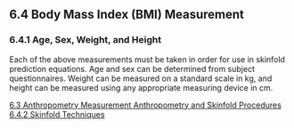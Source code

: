 ## 6.4 Body Mass Index (BMI) Measurement

### 6.4.1 Age, Sex, Weight, and Height

Each of the above measurements must be taken in order for use in skinfold prediction equations.  Age and sex can be determined from subject questionnaires.  Weight can be measured on a standard scale in kg, and height can be measured using any appropriate measuring device in cm.


<div class="center">
<div class="btn-group">
  <a href=":pages_path:/manuals/anthro-skinfold/6-03-anthro-measurements.md" class="btn btn-default">
    <span class="glyphicon glyphicon-chevron-left"></span>
    6.3 Anthropometry Measurement
  </a>

  <a href=":pages_path:/manuals/anthro-skinfold" class="btn btn-default">
    <span class="glyphicon glyphicon-chevron-up"></span>
    Anthropometry and Skinfold Procedures
  </a>

  <a href=":pages_path:/manuals/anthro-skinfold/6-04-02-00-skinfold-techniques.md" class="btn btn-success">
    6.4.2 Skinfold Techniques
    <span class="glyphicon glyphicon-chevron-right"></span>
  </a>
</div>
</div>
